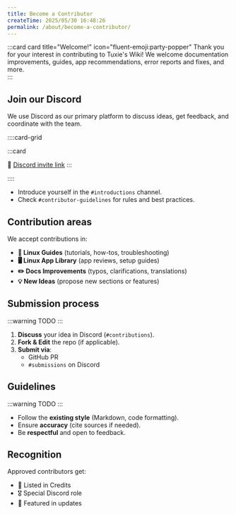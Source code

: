 ```yaml
---
title: Become a Contributor
createTime: 2025/05/30 16:48:26
permalink: /about/become-a-contributor/
---
```


:::card card title="Welcome!" icon="fluent-emoji:party-popper"
Thank you for your interest in contributing to Tuxie's Wiki! We welcome documentation improvements, guides, app recommendations, error reports and fixes, and more.  
:::

## Join our Discord

We use Discord as our primary platform to discuss ideas, get feedback, and coordinate with the team.

::::card-grid

:::card

🔗 [Discord invite link](https://discord.gg/WkeNeu8NGt)
:::

::::

- Introduce yourself in the `#introductions` channel.
- Check `#contributor-guidelines` for rules and best practices.

## Contribution areas

We accept contributions in:

- **📖 Linux Guides** (tutorials, how-tos, troubleshooting)
- **🖥️ Linux App Library** (app reviews, setup guides)
- **✏️ Docs Improvements** (typos, clarifications, translations)
- **💡 New Ideas** (propose new sections or features)

## Submission process

:::warning TODO
:::

1. **Discuss** your idea in Discord (`#contributions`).
2. **Fork & Edit** the repo (if applicable).
3. **Submit via**:
   - GitHub PR
   - `#submissions` on Discord

## Guidelines

:::warning TODO
:::

- Follow the **existing style** (Markdown, code formatting).
- Ensure **accuracy** (cite sources if needed).
- Be **respectful** and open to feedback.

## Recognition

Approved contributors get:

- 📜 Listed in Credits
- 🎖️ Special Discord role
- 🚀 Featured in updates
